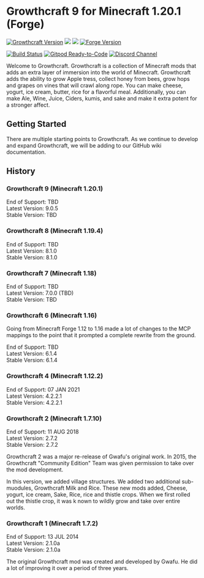 # Growthcraft 9 for Minecraft 1.20.1 (Forge)

[![Growthcraft Version](https://img.shields.io/badge/Growthcraft-9.0.5-orange.svg)](https://github.com/GrowthcraftCE/Growthcraft-1.20)
[![](http://cf.way2muchnoise.eu/versions/growthcraft-community-edition_latest.svg)](https://minecraft.curseforge.com/projects/growthcraft-community-edition/)
[![](http://cf.way2muchnoise.eu/short_growthcraft-community-edition.svg)](https://minecraft.curseforge.com/projects/growthcraft-community-edition/)
[![Forge Version](https://img.shields.io/badge/Minecraft%20Forge-47.1.1-yellow.svg)](http://files.minecraftforge.net/maven/net/minecraftforge/forge/index_1.20.1.html)

[![Build Status](https://img.shields.io/endpoint.svg?url=https%3A%2F%2Factions-badge.atrox.dev%2FGrowthcraftCE%2FGrowthcraft-1.20%2Fbadge%3Fref%3Ddevelopment&style=flat)](https://actions-badge.atrox.dev/GrowthcraftCE/Growthcraft-1.20/goto?ref=development)
[![Gitpod Ready-to-Code](https://img.shields.io/badge/Gitpod-Ready--to--Code-blue?logo=gitpod)](https://gitpod.io/#https://github.com/GrowthcraftCE/Growthcraft-1.20)
[![Discord Channel](https://img.shields.io/discord/333690296334548994.svg?color=green)](https://discord.gg/Quh76Jn)

Welcome to Growthcraft. Growthcraft is a collection of Minecraft mods that adds an extra layer of immersion into the
world of Minecraft. Growthcraft adds the ability to grow Apple tress, collect honey from bees, grow hops and grapes on vines that will crawl along rope. You can make cheese, yogurt, ice cream, butter, rice for a flavorful meal.  Additionally, you can make Ale, Wine, Juice, Ciders, kumis, and sake and make it extra potent for a stronger affect.

## Getting Started

There are multiple starting points to Growthcraft. As we continue to develop and expand Growthcraft, we will be adding to our GitHub wiki documentation.

## History

### Growthcraft 9 (Minecraft 1.20.1)

End of Support: TBD  
Latest Version: 9.0.5  
Stable Version: TBD

### Growthcraft 8 (Minecraft 1.19.4)

End of Support: TBD  
Latest Version: 8.1.0  
Stable Version: 8.1.0

### Growthcraft 7 (Minecraft 1.18)

End of Support: TBD  
Latest Version: 7.0.0 (TBD)  
Stable Version: TBD

### Growthcraft 6 (Minecraft 1.16)

Going from Minecraft Forge 1.12 to 1.16 made a lot of changes to the MCP mappings to the point that it prompted a
complete rewrite from the ground.

End of Support: TBD  
Latest Version: 6.1.4  
Stable Version: 6.1.4

### Growthcraft 4 (Minecraft 1.12.2)

End of Support: 07 JAN 2021  
Latest Version: 4.2.2.1  
Stable Version: 4.2.2.1

### Growthcraft 2 (Minecraft 1.7.10)

End of Support: 11 AUG 2018  
Latest Version: 2.7.2  
Stable Version: 2.7.2

Growthcraft 2 was a major re-release of Gwafu's original work. In 2015, the Growthcraft
"Community Edition" Team was given permission to take over the mod development.

In this version, we added village structures. We added two additional sub-muodules, Growthcraft Milk and Rice. These new
mods added, Cheese, yogurt, ice cream, Sake, Rice, rice and thistle crops. When we first rolled out the thistle crop, it
was k nown to wildly grow and take over entire worlds.

### Growthcraft 1 (Minecraft 1.7.2)

End of Support: 13 JUL 2014  
Latest Version: 2.1.0a  
Stable Version: 2.1.0a

The original Growthcraft mod was created and developed by Gwafu. He did a lot of improving it over a period of three
years. 
